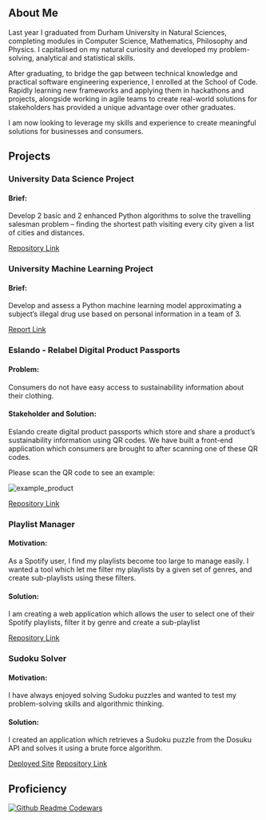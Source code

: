 ## About Me

Last year I graduated from Durham University in Natural Sciences, completing modules in Computer Science, Mathematics, Philosophy and Physics. I capitalised on my natural curiosity and developed my problem-solving, analytical and statistical skills. 

After graduating, to bridge the gap between technical knowledge and practical software engineering experience, I enrolled at the School of Code. Rapidly learning new frameworks and applying them in hackathons and projects, alongside working in agile teams to create real-world solutions for stakeholders has provided a unique advantage over other graduates.

I am now looking to leverage my skills and experience to create meaningful solutions for businesses and consumers.

## Projects

### University Data Science Project

#### Brief:
Develop 2 basic and 2 enhanced Python algorithms to solve the travelling salesman problem – finding the shortest path visiting every city given a list of cities and distances.

<a href="https://github.com/alexcurwood/TravellingSalesman">Repository Link</a>

### University Machine Learning Project

#### Brief:
Develop and assess a Python machine learning model approximating a subject’s illegal drug use based on personal information in a team of 3.

<a href="https://drive.google.com/drive/folders/1NXKs2EVWbZf283onpEap0re4sEfXMW8M">Report Link</a>

### Eslando - Relabel Digital Product Passports

#### Problem:
Consumers do not have easy access to sustainability information about their clothing.

#### Stakeholder and Solution:

Eslando create digital product passports which store and share a product’s sustainability information using QR codes. We have built a front-end application which consumers are brought to after scanning one of these QR codes.

Please scan the QR code to see an example:

![example_product](https://github.com/alexcurwood/alexcurwood/assets/149108865/145e16ee-7726-4457-b4be-1a6e8779ced2)

<a href="https://github.com/INFINITYX00/eslando">Repository Link</a>

### Playlist Manager

#### Motivation:
As a Spotify user, I find my playlists become too large to manage easily. I wanted a tool which let me filter my playlists by a given set of genres, and create sub-playlists using these filters.

#### Solution:

I am creating a web application which allows the user to select one of their Spotify playlists, filter it by genre and create a sub-playlist 

<a href="https://github.com/alexcurwood/SpotifyProject">Repository Link</a>

### Sudoku Solver

#### Motivation:
I have always enjoyed solving Sudoku puzzles and wanted to test my problem-solving skills and algorithmic thinking.

#### Solution:

I created an application which retrieves a Sudoku puzzle from the Dosuku API and solves it using a brute force algorithm.

<a href="https://sudoku-solver-red.vercel.app/">Deployed Site</a>
<a href="https://github.com/alexcurwood/SpotifyProject">Repository Link</a> 

## Proficiency

[![Github Readme Codewars](https://codewars-stats-ignacio-cuadra.vercel.app/?username=AlexCurwood)](https://github.com/ignacio-cuadra/github-readme-codewars)
